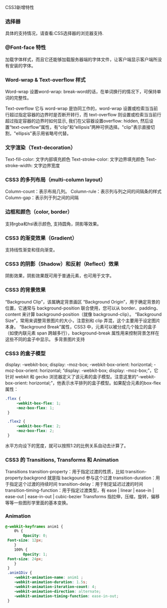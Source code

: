 CSS3新增特性
### 选择器
具体的支持情况，请查看:CSS选择器的浏览器支持.

### @Font-face 特性
加载字体样式，而且它还能够加载服务器端的字体文件，让客户端显示客户端所没有安装的字体。

### Word-wrap & Text-overflow 样式
Word-wrap
设置word-wrap: break-word的话，在单词换行的情况下，可保持单词的完整性。

Text-overflow
它与 word-wrap 是协同工作的，word-wrap 设置或检索当当前行超过指定容器的边界时是否断开转行，而 text-overflow 则设置或检索当当前行超过指定容器的边界时如何显示, 我们在父容器设置overflow: hidden, 然后设置“text-overflow”属性，有“clip”和“ellipsis”两种可供选择。"clip"表示直接切割，"ellipsis"表示用省略号代替。

### 文字渲染（Text-decoration）
Text-fill-color: 文字内部填充颜色
Text-stroke-color: 文字边界填充颜色
Text-stroke-width: 文字边界宽度
### CSS3 的多列布局（multi-column layout）
Column-count：表示布局几列。
Column-rule：表示列与列之间的间隔条的样式
Column-gap：表示列于列之间的间隔
### 边框和颜色（color, border）
支持rgba和hsl表示颜色, 支持圆角，阴影等效果。

### CSS3 的渐变效果（Gradient）
支持线性渐变和径向渐变。

### CSS3 的阴影（Shadow）和反射（Reflect）效果
阴影效果，阴影效果既可用于普通元素，也可用于文字。

### CSS3 的背景效果
“Background Clip”，该属确定背景画区
“Background Origin”，用于确定背景的位置，它通常与 background-position 联合使用，您可以从 border、padding、content 来计算 background-position（就像 background-clip）。
“Background Size”，常用来调整背景图片的大小，注意别和 clip 弄混，这个主要用于设定图片本身。
“Background Break”属性，CSS3 中，元素可以被分成几个独立的盒子（如使内联元素 span 跨越多行），background-break 属性用来控制背景怎样在这些不同的盒子中显示。
多背景图片支持
### CSS3 的盒子模型
display: -webkit-box; 
display: -moz-box; 
-webkit-box-orient: horizontal; 
-moz-box-orient: horizontal;
“display: -webkit-box; display: -moz-box;”，它针对 webkit 和 gecko 浏览器定义了该元素的盒子模型。注意这里的“-webkit-box-orient: horizontal;”，他表示水平排列的盒子模型。如果配合元素的box-flex属性：
```css
.flex { 
     -webkit-box-flex: 1; 
     -moz-box-flex: 1; 
 } 

 .flex2 { 
     -webkit-box-flex: 2; 
     -moz-box-flex: 2; 
 }
```

水平方向设下的宽度，就可以按照1:2的比例关系自动去计算了。

### CSS3 的 Transitions, Transforms 和 Animation
Transitions
transition-property：用于指定过渡的性质，比如 transition-property:backgrond 就是指 backgound 参与这个过渡
transition-duration：用于指定这个过渡的持续时间
transition-delay：用于制定延迟过渡的时间
transition-timing-function：用于指定过渡类型，有 ease | linear | ease-in | ease-out | ease-in-out | cubic-bezier
Transforms
指拉伸，压缩，旋转，偏移等等一些图形学里面的基本变换。

### Animation
```css
@-webkit-keyframes anim1 { 
    0% { 
        Opacity: 0; 
 Font-size: 12px; 
    } 
    100% { 
        Opacity: 1; 
 Font-size: 24px; 
    } 
 } 
 .anim1Div { 
    -webkit-animation-name: anim1 ; 
    -webkit-animation-duration: 1.5s; 
    -webkit-animation-iteration-count: 4; 
    -webkit-animation-direction: alternate; 
    -webkit-animation-timing-function: ease-in-out; 
 }
```

